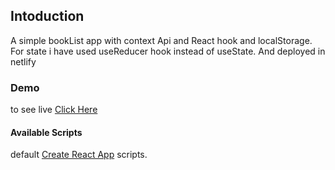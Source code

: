 ## Intoduction
A simple bookList app with context Api and React hook and localStorage. For state i have used useReducer hook instead of useState. And deployed in netlify

### Demo
to see live [Click Here](https://react-booklist-sid.netlify.app/)


#### Available Scripts

default  [Create React App](https://github.com/facebook/create-react-app) scripts.






